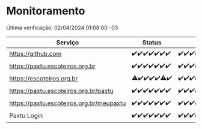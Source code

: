 # Monitoramento

Última verificação: 02/04/2024 01:08:00 -03

|Serviço|Status|Últimas 24h|
|---|---|---|
|https://github.com|<span title="2024-03-26: OK=24">✔️</span><span title="2024-03-27: OK=24">✔️</span><span title="2024-03-28: OK=24">✔️</span><span title="2024-03-29: OK=24">✔️</span><span title="2024-03-30: OK=24">✔️</span><span title="2024-03-31: OK=24">✔️</span><span title="2024-04-01: OK=4">✔️</span>|<span title="01/04/2024 01:08:00 -03 : 200">✔️</span><span title="01/04/2024 02:06:00 -03 : 200">✔️</span><span title="01/04/2024 03:09:00 -03 : 200">✔️</span><span title="01/04/2024 04:06:00 -03 : 200">✔️</span><span title="01/04/2024 05:10:00 -03 : 200">✔️</span><span title="01/04/2024 06:07:00 -03 : 200">✔️</span><span title="01/04/2024 07:07:00 -03 : 200">✔️</span><span title="01/04/2024 08:07:00 -03 : 200">✔️</span><span title="01/04/2024 09:12:00 -03 : 200">✔️</span><span title="01/04/2024 10:06:00 -03 : 200">✔️</span><span title="01/04/2024 11:06:00 -03 : 200">✔️</span><span title="01/04/2024 12:06:00 -03 : 200">✔️</span><span title="01/04/2024 13:08:00 -03 : 200">✔️</span><span title="01/04/2024 14:08:00 -03 : 200">✔️</span><span title="01/04/2024 15:07:00 -03 : 200">✔️</span><span title="01/04/2024 16:03:00 -03 : 200">✔️</span><span title="01/04/2024 17:07:00 -03 : 200">✔️</span><span title="01/04/2024 18:05:00 -03 : 200">✔️</span><span title="01/04/2024 19:06:00 -03 : 200">✔️</span><span title="01/04/2024 20:07:00 -03 : 200">✔️</span><span title="01/04/2024 21:30:00 -03 : 200">✔️</span><span title="01/04/2024 22:43:00 -03 : 200">✔️</span><span title="01/04/2024 23:17:00 -03 : 200">✔️</span><span title="02/04/2024 00:08:00 -03 : 200">✔️</span><span title="02/04/2024 01:08:00 -03 : 200">✔️</span>|
|https://paxtu.escoteiros.org.br|<span title="2024-03-26: OK=24">✔️</span><span title="2024-03-27: OK=24">✔️</span><span title="2024-03-28: OK=24">✔️</span><span title="2024-03-29: OK=24">✔️</span><span title="2024-03-30: OK=24">✔️</span><span title="2024-03-31: OK=24">✔️</span><span title="2024-04-01: OK=4">✔️</span>|<span title="01/04/2024 01:08:00 -03 : 200">✔️</span><span title="01/04/2024 02:06:00 -03 : 200">✔️</span><span title="01/04/2024 03:09:00 -03 : 200">✔️</span><span title="01/04/2024 04:06:00 -03 : 200">✔️</span><span title="01/04/2024 05:10:00 -03 : 200">✔️</span><span title="01/04/2024 06:07:00 -03 : 200">✔️</span><span title="01/04/2024 07:07:00 -03 : 200">✔️</span><span title="01/04/2024 08:07:00 -03 : 200">✔️</span><span title="01/04/2024 09:12:00 -03 : 200">✔️</span><span title="01/04/2024 10:06:00 -03 : 200">✔️</span><span title="01/04/2024 11:06:00 -03 : 200">✔️</span><span title="01/04/2024 12:06:00 -03 : 200">✔️</span><span title="01/04/2024 13:08:00 -03 : 200">✔️</span><span title="01/04/2024 14:08:00 -03 : 200">✔️</span><span title="01/04/2024 15:07:00 -03 : 200">✔️</span><span title="01/04/2024 16:03:00 -03 : 200">✔️</span><span title="01/04/2024 17:07:00 -03 : 200">✔️</span><span title="01/04/2024 18:05:00 -03 : 200">✔️</span><span title="01/04/2024 19:06:00 -03 : 200">✔️</span><span title="01/04/2024 20:07:00 -03 : 200">✔️</span><span title="01/04/2024 21:30:00 -03 : 200">✔️</span><span title="01/04/2024 22:43:00 -03 : 200">✔️</span><span title="01/04/2024 23:17:00 -03 : 200">✔️</span><span title="02/04/2024 00:08:00 -03 : 200">✔️</span><span title="02/04/2024 01:08:00 -03 : 200">✔️</span>|
|https://escoteiros.org.br|<span title="2024-03-26: OK=23, Falhas=1">⚠️</span><span title="2024-03-27: OK=24">✔️</span><span title="2024-03-28: OK=24">✔️</span><span title="2024-03-29: OK=24">✔️</span><span title="2024-03-30: OK=24">✔️</span><span title="2024-03-31: OK=23, Falhas=1">⚠️</span><span title="2024-04-01: OK=4">✔️</span>|<span title="01/04/2024 01:08:00 -03 : 200">✔️</span><span title="01/04/2024 02:06:00 -03 : 200">✔️</span><span title="01/04/2024 03:09:00 -03 : 200">✔️</span><span title="01/04/2024 04:06:00 -03 : 200">✔️</span><span title="01/04/2024 05:10:00 -03 : 200">✔️</span><span title="01/04/2024 06:07:00 -03 : 200">✔️</span><span title="01/04/2024 07:07:00 -03 : 200">✔️</span><span title="01/04/2024 08:07:00 -03 : 200">✔️</span><span title="01/04/2024 09:12:00 -03 : 200">✔️</span><span title="01/04/2024 10:06:00 -03 : 200">✔️</span><span title="01/04/2024 11:06:00 -03 : 200">✔️</span><span title="01/04/2024 12:06:00 -03 : 200">✔️</span><span title="01/04/2024 13:08:00 -03 : 200">✔️</span><span title="01/04/2024 14:08:00 -03 : 200">✔️</span><span title="01/04/2024 15:07:00 -03 : 200">✔️</span><span title="01/04/2024 16:03:00 -03 : 200">✔️</span><span title="01/04/2024 17:07:00 -03 : 200">✔️</span><span title="01/04/2024 18:05:00 -03 : 200">✔️</span><span title="01/04/2024 19:06:00 -03 : 200">✔️</span><span title="01/04/2024 20:07:00 -03 : 200">✔️</span><span title="01/04/2024 21:30:00 -03 : 200">✔️</span><span title="01/04/2024 22:43:00 -03 : 200">✔️</span><span title="01/04/2024 23:17:00 -03 : 200">✔️</span><span title="02/04/2024 00:08:00 -03 : 200">✔️</span><span title="02/04/2024 01:08:00 -03 : 200">✔️</span>|
|https://paxtu.escoteiros.org.br/paxtu|<span title="2024-03-26: OK=24">✔️</span><span title="2024-03-27: OK=24">✔️</span><span title="2024-03-28: OK=24">✔️</span><span title="2024-03-29: OK=24">✔️</span><span title="2024-03-30: OK=24">✔️</span><span title="2024-03-31: OK=24">✔️</span><span title="2024-04-01: OK=4">✔️</span>|<span title="01/04/2024 01:08:00 -03 : 200">✔️</span><span title="01/04/2024 02:07:00 -03 : 200">✔️</span><span title="01/04/2024 03:09:00 -03 : 200">✔️</span><span title="01/04/2024 04:06:00 -03 : 200">✔️</span><span title="01/04/2024 05:10:00 -03 : 200">✔️</span><span title="01/04/2024 06:07:00 -03 : 200">✔️</span><span title="01/04/2024 07:07:00 -03 : 200">✔️</span><span title="01/04/2024 08:07:00 -03 : 200">✔️</span><span title="01/04/2024 09:12:00 -03 : 200">✔️</span><span title="01/04/2024 10:06:00 -03 : 200">✔️</span><span title="01/04/2024 11:06:00 -03 : 200">✔️</span><span title="01/04/2024 12:06:00 -03 : 200">✔️</span><span title="01/04/2024 13:08:00 -03 : 200">✔️</span><span title="01/04/2024 14:08:00 -03 : 200">✔️</span><span title="01/04/2024 15:07:00 -03 : 200">✔️</span><span title="01/04/2024 16:03:00 -03 : 200">✔️</span><span title="01/04/2024 17:07:00 -03 : 200">✔️</span><span title="01/04/2024 18:05:00 -03 : 200">✔️</span><span title="01/04/2024 19:06:00 -03 : 200">✔️</span><span title="01/04/2024 20:07:00 -03 : 200">✔️</span><span title="01/04/2024 21:30:00 -03 : 200">✔️</span><span title="01/04/2024 22:43:00 -03 : 200">✔️</span><span title="01/04/2024 23:17:00 -03 : 200">✔️</span><span title="02/04/2024 00:08:00 -03 : 200">✔️</span><span title="02/04/2024 01:08:00 -03 : 200">✔️</span>|
|https://paxtu.escoteiros.org.br/meupaxtu|<span title="2024-03-26: OK=24">✔️</span><span title="2024-03-27: OK=24">✔️</span><span title="2024-03-28: OK=24">✔️</span><span title="2024-03-29: OK=24">✔️</span><span title="2024-03-30: OK=24">✔️</span><span title="2024-03-31: OK=24">✔️</span><span title="2024-04-01: OK=4">✔️</span>|<span title="01/04/2024 01:08:00 -03 : 200">✔️</span><span title="01/04/2024 02:07:00 -03 : 200">✔️</span><span title="01/04/2024 03:09:00 -03 : 200">✔️</span><span title="01/04/2024 04:06:00 -03 : 200">✔️</span><span title="01/04/2024 05:10:00 -03 : 200">✔️</span><span title="01/04/2024 06:07:00 -03 : 200">✔️</span><span title="01/04/2024 07:07:00 -03 : 200">✔️</span><span title="01/04/2024 08:07:00 -03 : 200">✔️</span><span title="01/04/2024 09:12:00 -03 : 200">✔️</span><span title="01/04/2024 10:06:00 -03 : 200">✔️</span><span title="01/04/2024 11:06:00 -03 : 200">✔️</span><span title="01/04/2024 12:06:00 -03 : 200">✔️</span><span title="01/04/2024 13:08:00 -03 : 200">✔️</span><span title="01/04/2024 14:08:00 -03 : 200">✔️</span><span title="01/04/2024 15:07:00 -03 : 200">✔️</span><span title="01/04/2024 16:03:00 -03 : 200">✔️</span><span title="01/04/2024 17:07:00 -03 : 200">✔️</span><span title="01/04/2024 18:05:00 -03 : 200">✔️</span><span title="01/04/2024 19:06:00 -03 : 200">✔️</span><span title="01/04/2024 20:07:00 -03 : 200">✔️</span><span title="01/04/2024 21:30:00 -03 : 200">✔️</span><span title="01/04/2024 22:43:00 -03 : 200">✔️</span><span title="01/04/2024 23:17:00 -03 : 200">✔️</span><span title="02/04/2024 00:08:00 -03 : 200">✔️</span><span title="02/04/2024 01:08:00 -03 : 200">✔️</span>|
|Paxtu Login|<span title="2024-03-26: OK=24">✔️</span><span title="2024-03-27: OK=24">✔️</span><span title="2024-03-28: OK=24">✔️</span><span title="2024-03-29: OK=24">✔️</span><span title="2024-03-30: OK=24">✔️</span><span title="2024-03-31: OK=24">✔️</span><span title="2024-04-01: OK=4">✔️</span>|<span title="01/04/2024 01:08:00 -03 : 200">✔️</span><span title="01/04/2024 02:07:00 -03 : 200">✔️</span><span title="01/04/2024 03:09:00 -03 : 200">✔️</span><span title="01/04/2024 04:06:00 -03 : 200">✔️</span><span title="01/04/2024 05:10:00 -03 : 200">✔️</span><span title="01/04/2024 06:07:00 -03 : 200">✔️</span><span title="01/04/2024 07:07:00 -03 : 200">✔️</span><span title="01/04/2024 08:07:00 -03 : 200">✔️</span><span title="01/04/2024 09:12:00 -03 : 200">✔️</span><span title="01/04/2024 10:06:00 -03 : 200">✔️</span><span title="01/04/2024 11:06:00 -03 : 200">✔️</span><span title="01/04/2024 12:06:00 -03 : 200">✔️</span><span title="01/04/2024 13:08:00 -03 : 200">✔️</span><span title="01/04/2024 14:08:00 -03 : 200">✔️</span><span title="01/04/2024 15:07:00 -03 : 200">✔️</span><span title="01/04/2024 16:03:00 -03 : 200">✔️</span><span title="01/04/2024 17:07:00 -03 : 200">✔️</span><span title="01/04/2024 18:05:00 -03 : 200">✔️</span><span title="01/04/2024 19:06:00 -03 : 200">✔️</span><span title="01/04/2024 20:07:00 -03 : 200">✔️</span><span title="01/04/2024 21:30:00 -03 : 200">✔️</span><span title="01/04/2024 22:43:00 -03 : 200">✔️</span><span title="01/04/2024 23:17:00 -03 : 200">✔️</span><span title="02/04/2024 00:08:00 -03 : 200">✔️</span><span title="02/04/2024 01:08:00 -03 : 200">✔️</span>|
